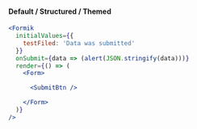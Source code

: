 #### Default / Structured / Themed
```jsx
<Formik
  initialValues={{
    testFiled: 'Data was submitted'
  }}
  onSubmit={data => (alert(JSON.stringify(data)))}
  render={() => (
    <Form>

      <SubmitBtn />

    </Form>
  )}
/>
```
